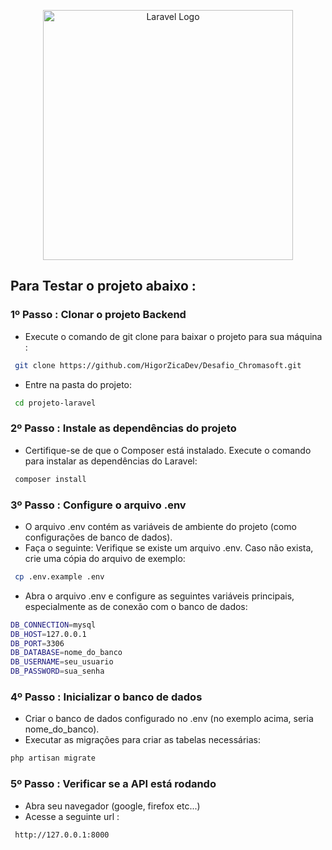 <p align="center"><a href="https://laravel.com" target="_blank"><img src="https://raw.githubusercontent.com/laravel/art/master/logo-lockup/5%20SVG/2%20CMYK/1%20Full%20Color/laravel-logolockup-cmyk-red.svg" width="400" alt="Laravel Logo"></a></p>

## Para Testar o projeto abaixo :

### 1º Passo : Clonar o projeto Backend
- Execute o comando de git clone para baixar o projeto para sua máquina :
```bash
 git clone https://github.com/HigorZicaDev/Desafio_Chromasoft.git
```
- Entre na pasta do projeto:
```bash
 cd projeto-laravel
```

### 2º Passo : Instale as dependências do projeto
- Certifique-se de que o Composer está instalado. Execute o comando para instalar as dependências do Laravel:
```bash
 composer install
```

### 3º Passo : Configure o arquivo .env
- O arquivo .env contém as variáveis de ambiente do projeto (como configurações de banco de dados). 
- Faça o seguinte: Verifique se existe um arquivo .env. Caso não exista, crie uma cópia do arquivo de exemplo:
```bash
 cp .env.example .env
```
- Abra o arquivo .env e configure as seguintes variáveis principais, especialmente as de conexão com o banco de dados:
```bash
DB_CONNECTION=mysql
DB_HOST=127.0.0.1
DB_PORT=3306
DB_DATABASE=nome_do_banco
DB_USERNAME=seu_usuario
DB_PASSWORD=sua_senha
```

### 4º Passo : Inicializar o banco de dados
- Criar o banco de dados configurado no .env (no exemplo acima, seria nome_do_banco).
- Executar as migrações para criar as tabelas necessárias:
```bash
php artisan migrate
```

### 5º Passo : Verificar se a API está rodando
- Abra seu navegador (google, firefox etc...)
- Acesse a seguinte url :
```bash
 http://127.0.0.1:8000
```

